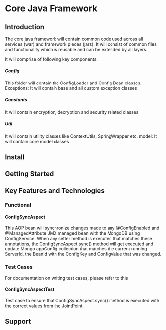 # Core Java Framework

## Introduction
The core java framework will contain common code used across all services (war) and framework pieces (jars). 
It will consist of common files and functionality which is reusable and can be extended by all layers. 

It will comprise of following key components:

##### Config
This folder will contain the ConfigLoader and Config Bean classes. Exceptions: It will contain base and all custom exception classes

##### Constants
It will contain encryption, decryption and security related classes 

##### Util
It will contain utility classes like ContextUtils, SpringWrapper etc. model: It will contain core model classes

## Install

## Getting Started

## Key Features and Technologies

### Functional

#### ConfigSyncAspect
This AOP bean will synchronize changes made to any @ConfigEnabled and @ManagedAttribute JMX managed bean with the MongoDB using ConfigService. 
When any setter method is executed that matches these annotations, the ConfigSyncAspect.sync() method will get executed and update Mongo appConfig collection
that matches the current running ServerId, the BeanId with the ConfigKey and ConfigValue that was changed. 

### Test Cases
For documentation on writing test cases, please refer to this




#### ConfigSyncAspectTest
Test case to ensure that ConfigSyncAspect.sync() method is executed with the correct values from the JointPoint.

## Support
